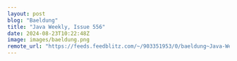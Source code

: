 ```yaml
---
layout: post
blog: "Baeldung"
title: "Java Weekly, Issue 556"
date: 2024-08-23T10:22:48Z
image: images/baeldung.png
remote_url: "https://feeds.feedblitz.com/~/903351953/0/baeldung~Java-Weekly-Issue"
---
```

